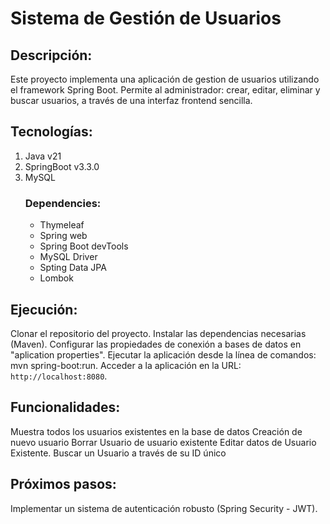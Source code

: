 # Sistema de Gestión de Usuarios

## Descripción:

Este proyecto implementa una aplicación de gestion de usuarios utilizando el framework Spring Boot. Permite al administrador: crear, editar, eliminar y buscar usuarios, a través de una interfaz frontend sencilla.

## Tecnologías:

1. Java v21
2. SpringBoot v3.3.0
3.  MySQL
	### Dependencies:
	- Thymeleaf
	- Spring web
	- Spring Boot devTools
	- MySQL Driver
	- Spting Data JPA
	- Lombok

## Ejecución:

Clonar el repositorio del proyecto.
Instalar las dependencias necesarias (Maven).
Configurar las propiedades de conexión a bases de datos en "aplication properties".
Ejecutar la aplicación desde la línea de comandos: mvn spring-boot:run.
Acceder a la aplicación en la URL: `http://localhost:8080`.

## Funcionalidades:

Muestra todos los usuarios existentes en la base de datos
Creación de nuevo usuario
Borrar Usuario de usuario existente
Editar datos de Usuario Existente.
Buscar un Usuario a través de su ID único

## Próximos pasos:

Implementar un sistema de autenticación robusto (Spring Security - JWT).
